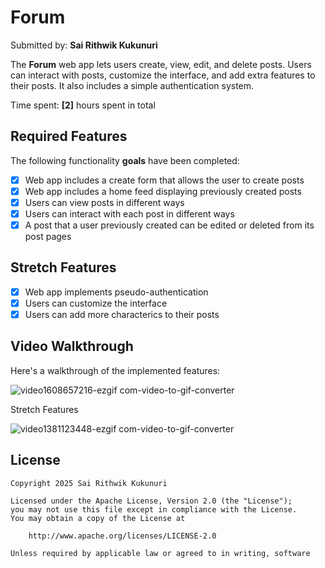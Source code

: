 # Forum
Submitted by: **Sai Rithwik Kukunuri**

The **Forum** web app lets users create, view, edit, and delete posts. Users can interact with posts, customize the interface, and add extra features to their posts. It also includes a simple authentication system.

Time spent: **[2]** hours spent in total

## Required Features

The following functionality **goals** have been completed:

- [x] Web app includes a create form that allows the user to create posts
- [x] Web app includes a home feed displaying previously created posts
- [x] Users can view posts in different ways
- [x] Users can interact with each post in different ways
- [x] A post that a user previously created can be edited or deleted from its post pages

## Stretch Features
- [x] Web app implements pseudo-authentication
- [x] Users can customize the interface
- [x] Users can add more characterics to their posts
  
## Video Walkthrough

Here's a walkthrough of the implemented features:

![video1608657216-ezgif com-video-to-gif-converter](https://github.com/user-attachments/assets/d31df33e-d08f-4594-8e64-445405b96662)

Stretch Features

![video1381123448-ezgif com-video-to-gif-converter](https://github.com/user-attachments/assets/bbf60fca-df55-4d8a-9ec5-30c06f347763)

## License

    Copyright 2025 Sai Rithwik Kukunuri

    Licensed under the Apache License, Version 2.0 (the "License");
    you may not use this file except in compliance with the License.
    You may obtain a copy of the License at

        http://www.apache.org/licenses/LICENSE-2.0

    Unless required by applicable law or agreed to in writing, software
